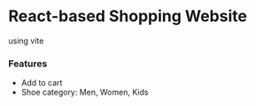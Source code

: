 # React-based Shopping Website

using vite

### Features
- Add to cart
- Shoe category: Men, Women, Kids